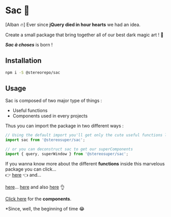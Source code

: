 # Sac 🎒

[Alban 🔥] Ever since **jQuery died in hour hearts** we had an idea.

Create a small package that bring together all of our best dark magic art ! 🔮

**_Sac à choses_** is born !

## Installation

```sh
npm i -S @stereorepo/sac
```

## Usage

Sac is composed of two major type of things :

-   Useful functions
-   Components used in every projects

Thus you can import the package in two different ways :

```js
// Using the default import you'll get only the cute useful functions like: query, camelize, supportsWebp, forEach, etc
import sac from '@stereosuper/sac';

// or you can deconstruct sac to get our superComponents
import { query, superWindow } from '@stereosuper/sac';
```

If you wanna know more about the different **functions** inside this marvelous package you can click...
<br> 👉 [here](https://github.com/stereosuper/stereorepo/tree/master/packages/sac/src) 👈 and...

[here](https://github.com/stereosuper/stereorepo/tree/master/packages/sac/src)... [here](https://github.com/stereosuper/stereorepo/tree/master/packages/sac/src) and also [here](https://github.com/stereosuper/stereorepo/tree/master/packages/sac/src) 👌

[Click here](https://github.com/stereosuper/stereorepo/tree/master/packages/sac/src/components) for the **components**.

\*Since, well, the beginning of time 😂

